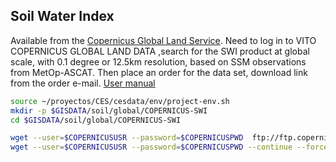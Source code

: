 ## Soil Water Index

Available from the [Copernicus Global Land Service](https://land.copernicus.eu/global/products/swi). Need to log in to VITO COPERNICUS GLOBAL LAND DATA ,search for the SWI product at global scale, with 0.1 degree or 12.5km resolution, based on SSM observations from MetOp-ASCAT. Then place an order for the data set, download link from the order e-mail. [User manual](https://land.copernicus.eu/global/sites/cgls.vito.be/files/products/CGLOPS1_PUM_SWIV3-SWI10-SWI-TS_I2.60.pdf)


```sh
source ~/proyectos/CES/cesdata/env/project-env.sh
mkdir -p $GISDATA/soil/global/COPERNICUS-SWI
cd $GISDATA/soil/global/COPERNICUS-SWI

wget --user=$COPERNICUSUSR --password=$COPERNICUSPWD  ftp://ftp.copernicus.vgt.vito.be/C0061185/SWI_TS_201906300000_ASCAT_V3.0.1/
wget --user=$COPERNICUSUSR --password=$COPERNICUSPWD --continue --force-html -i index.html

```
